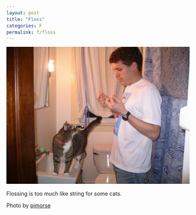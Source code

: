 ```yaml
---
layout: post
title: "Floss"
categories: F
permalink: f/floss
---
```


<img src="/images/f/floss.jpg">

Flossing is too much like string for some cats.

Photo by <a href="http://www.flickr.com/photos/flashesofpanic/2099608108/">pjmorse</a>